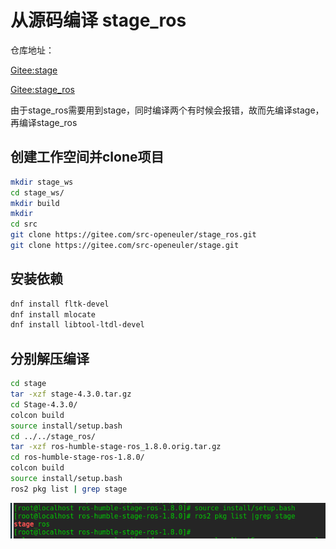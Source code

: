 # 从源码编译 stage_ros
仓库地址：

[Gitee:stage](https://gitee.com/src-openeuler/stage/tree/master)

[Gitee:stage_ros](https://gitee.com/src-openeuler/stage_ros/tree/humble/)


由于stage_ros需要用到stage，同时编译两个有时候会报错，故而先编译stage，再编译stage_ros
## 创建工作空间并clone项目
```bash
mkdir stage_ws
cd stage_ws/
mkdir build
mkdir
cd src
git clone https://gitee.com/src-openeuler/stage_ros.git
git clone https://gitee.com/src-openeuler/stage.git
```
## 安装依赖
```bash
dnf install fltk-devel
dnf install mlocate
dnf install libtool-ltdl-devel
```

## 分别解压编译
```bash
cd stage
tar -xzf stage-4.3.0.tar.gz
cd Stage-4.3.0/
colcon build
source install/setup.bash
cd ../../stage_ros/
tar -xzf ros-humble-stage-ros_1.8.0.orig.tar.gz
cd ros-humble-stage-ros-1.8.0/
colcon build
source install/setup.bash
ros2 pkg list | grep stage
```
![img.png](image/img.png)